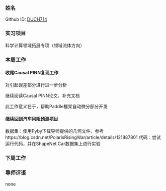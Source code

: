 ### 姓名
Github ID: [DUCH714](https://github.com/DUCH714)
### 实习项目
科学计算领域拓展专项（领域流体方向）
### 本周工作
#### 收尾Causal PINN复现工作
对引起误差部分进行进一步分析

继续阅读Causal PINN论文，补充文档

此工作意义在于，帮助Paddle框架自动微分部分开发

#### 继续回到汽车风阻预测项目
数据集：使用Pyby下载导师提供的几何文件，参考https://blog.csdn.net/PolarisRisingWar/article/details/121887801
代码：尝试运行代码，并在ShapeNet Car数据集上进行实验
### 下周工作


### 导师评语

none
